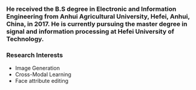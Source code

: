 ### He received the B.S degree in Electronic and Information Engineering from Anhui Agricultural University, Hefei, Anhui, China, in 2017. He is currently pursuing the master degree in signal and information processing at Hefei University of Technology. 


### Research Interests
- Image Generation
- Cross-Modal Learning
- Face attribute editing

